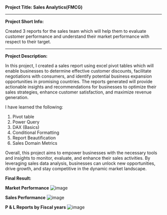 **Project Title: Sales Analytics(FMCG)**

********************

**Project Short Info:**

Created 3 reports for the sales team which will help them to evaluate customer performance and understand their market performance with respect to their target.

**********************

**Project Description:**


In this project, I created a sales report using excel pivot tables which will enable businesses to determine effective customer discounts, facilitate negotiations with consumers, and identify potential business expansion opportunities in promising countries. The reports generated will provide actionable insights and recommendations for businesses to optimize their sales strategies, enhance customer satisfaction, and maximize revenue generation.

I have learned the following:

1. Pivot table
2. Power Query
3. DAX (Basics)
4. Conditional Formatting
5. Report Beautification
6. Sales Domain Metrics

Overall, this project aims to empower businesses with the necessary tools and insights to monitor, evaluate, and enhance their sales activities. By leveraging sales data analysis, businesses can unlock new opportunities, drive growth, and stay competitive in the dynamic market landscape.

**Final Result:**

**Market Performance**
![image](https://github.com/Sbisht1912/Sales_Analytics/assets/139325522/3ab575ea-65bb-4255-8f95-cd8cb37fbbce) 


**Sales Performance**
![image](https://github.com/Sbisht1912/Sales_Analytics/assets/139325522/11dc0881-a384-402d-84e2-4818132bb6ce)


**P & L Reports by Fiscal years**
![image](https://github.com/Sbisht1912/Sales_Analytics/assets/139325522/e8d40f21-3728-45d4-a7c6-b6462bb4740c)


